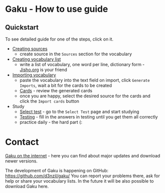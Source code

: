 # Gaku - How to use guide

## Quickstart
To see detailed guide for one of the steps, click on it.

- [Creating sources](./use-guide/sources.md) 
    - create source in the `Sources` section for the vocabulary
- [Creating vocabulary list](./use-guide/create_wordlist.md) 
    - write a list of vocabulary, one word per line, dictionary form - [Jisho.org](https://jisho.org) is your friend
- [Importing vocabulary](./use-guide/import_vocab.md) 
    - paste the vocabulary into the text field on import, click `Generate Imports`, wait a bit for the cards to be created
    - [Cards](cards.md) - review the generated cards
    - once you are happy, select the desired source for the cards and click the `Import cards` button
- Study
    - [Select test](./use-guide/test_select.md) - go to the `Select Test` page and start studying
    - [Testing](./use-guide/testing.md) - fill in the answers in testing until you get them all correctly
    - practice daily - the hard part (:

# Contact
[Gaku on the internet](https://lunaen.com/programs/gaku) - here you can find about major updates and download newer versions.

The development of Gaku is happening on GitHub: https://github.com/d3nzil/gaku/ You can report your problems there, ask for help or share your vocabulary lists. In the future it will be also possible to download Gaku here.

